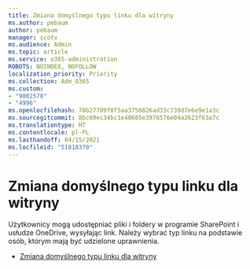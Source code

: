 ```yaml
---
title: Zmiana domyślnego typu linku dla witryny
ms.author: pebaum
author: pebaum
manager: scotv
ms.audience: Admin
ms.topic: article
ms.service: o365-administration
ROBOTS: NOINDEX, NOFOLLOW
localization_priority: Priority
ms.collection: Adm_O365
ms.custom:
- "9002578"
- "4996"
ms.openlocfilehash: 78b27709f8f5aa3756826ad33c739d7e6e9e1a3c
ms.sourcegitcommit: 8bc60ec34bc1e40685e3976576e04a2623f63a7c
ms.translationtype: HT
ms.contentlocale: pl-PL
ms.lasthandoff: 04/15/2021
ms.locfileid: "51818370"
---
```

# <a name="change-the-default-link-type-for-a-site"></a>Zmiana domyślnego typu linku dla witryny

Użytkownicy mogą udostępniać pliki i foldery w programie SharePoint i usłudze OneDrive, wysyłając link. Należy wybrać typ linku na podstawie osób, którym mają być udzielone uprawnienia.

- [Zmiana domyślnego typu linku dla witryny](https://docs.microsoft.com/sharepoint/change-default-sharing-link)
